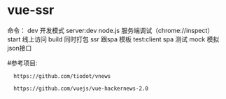 # vue-ssr
命令：
 dev  开发模式
 server:dev node.js 服务端调试（chrome://inspect）
 start  线上访问
 build  同时打包 ssr 跟spa 模板
 test:client spa 测试
 mock 模拟json接口
 
#参考项目:

      https://github.com/tiodot/vnews

      https://github.com/vuejs/vue-hackernews-2.0
      
      
